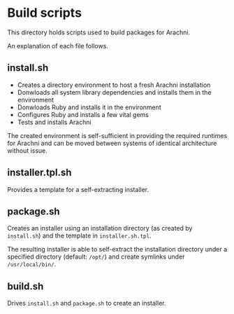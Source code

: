 # Build scripts

This directory holds scripts used to build packages for Arachni.

An explanation of each file follows.

## install.sh

* Creates a directory environment to host a fresh Arachni installation
* Donwloads all system library dependencies and installs them in the environment
* Donwloads Ruby and installs it in the environment
* Configures Ruby and installs a few vital gems
* Tests and installs Arachni

The created environment is self-sufficient in providing the required runtimes
for Arachni and can be moved between systems of identical architecture without issue.

## installer.tpl.sh

Provides a template for a self-extracting installer.

## package.sh

Creates an installer using an installation directory (as created by ```install.sh```) and
the template in ```installer.sh.tpl```.

The resulting installer is able to self-extract the installation directory under
a specified directory (default: ```/opt/```) and create symlinks under ```/usr/local/bin/```.

## build.sh

Drives ```install.sh``` and ```package.sh``` to create an installer.
